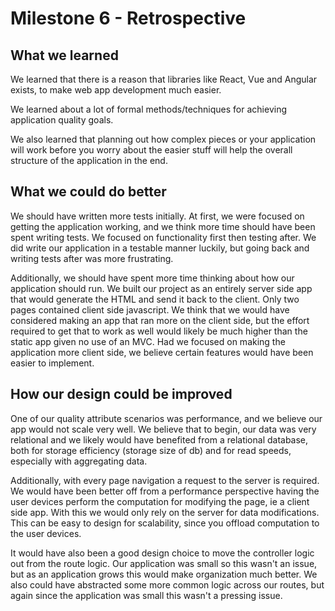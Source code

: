 # Milestone 6 - Retrospective

## What we learned

We learned that there is a reason that libraries like React, Vue and Angular exists, to make web app development much easier.

We learned about a lot of formal methods/techniques for achieving application quality goals.

We also learned that planning out how complex pieces or your application will work before you worry about the easier stuff will help the overall structure of the application in the end.

## What we could do better

We should have written more tests initially. At first, we were focused on getting the application working, and we think more time should have been spent writing tests. We focused on functionality first then testing after. We did write our application in a testable manner luckily, but going back and writing tests after was more frustrating.

Additionally, we should have spent more time thinking about how our application should run. We built our project as an entirely server side app that would generate the HTML and send it back to the client. Only two pages contained client side javascript. We think that we would have considered making an app that ran more on the client side, but the effort required to get that to work as well would likely be much higher than the static app given no use of an MVC. Had we focused on making the application more client side, we believe certain features would have been easier to implement.

## How our design could be improved

One of our quality attribute scenarios was performance, and we believe our app would not scale very well. We believe that to begin, our data was very relational and we likely would have benefited from a relational database, both for storage efficiency (storage size of db) and for read speeds, especially with aggregating data.

Additionally, with every page navigation a request to the server is required. We would have been better off from a performance perspective having the user devices perform the computation for modifying the page, ie a client side app. With this we would only rely on the server for data modifications. This can be easy to design for scalability, since you offload computation to the user devices.

It would have also been a good design choice to move the controller logic out from the route logic. Our application was small so this wasn't an issue, but as an application grows this would make organization much better. We also could have abstracted some more common logic across our routes, but again since the application was small this wasn't a pressing issue.

